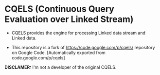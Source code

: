 # CQELS (Continuous Query Evaluation over Linked Stream)

- CQELS provides the engine for processing Linked data stream and Linked data.


* This repository is a fork of https://code.google.com/p/cqels/ repository on Google Code.
[Automatically exported from code.google.com/p/cqels]


**DISCLAMER:** I'm not a developer of the original CQELS.
